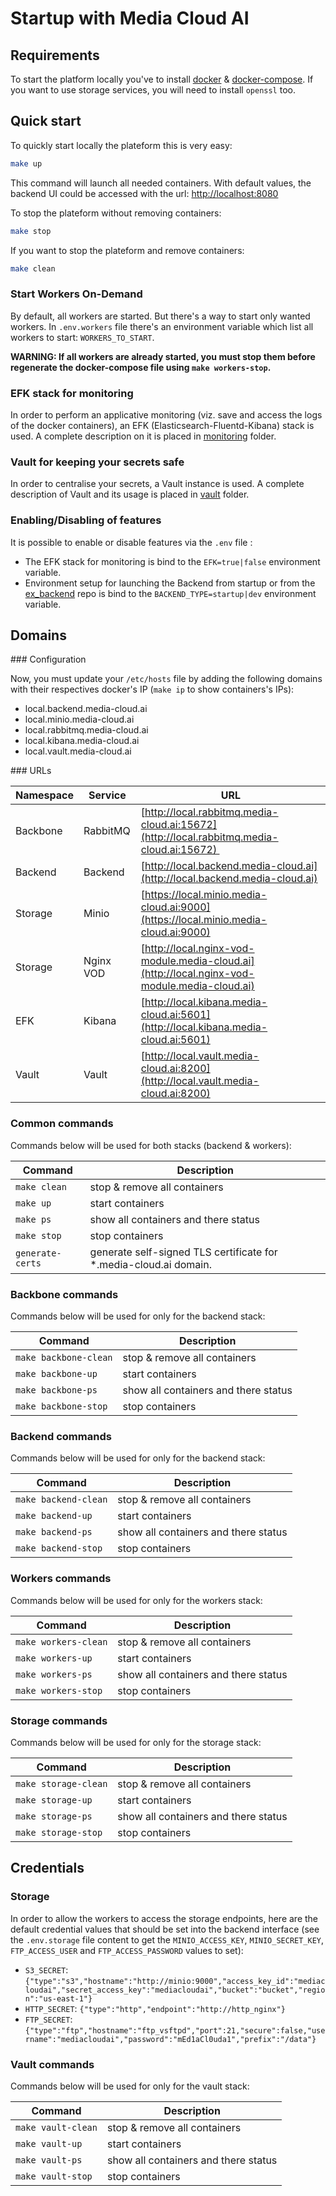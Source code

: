 # Startup with Media Cloud AI

## Requirements

To start the platform locally you've to install [docker](https://www.docker.com) & [docker-compose](https://docs.docker.com/compose/).
If you want to use storage services, you will need to install `openssl` too.


## Quick start

To quickly start locally the plateform this is very easy:
```bash
make up
```

This command will launch all needed containers.
With default values, the backend UI could be accessed with the url: [http://localhost:8080](http://localhost:8080)

To stop the plateform without removing containers:
```bash
make stop
```

If you want to stop the plateform and remove containers:
```bash
make clean
```

### Start Workers On-Demand

By default, all workers are started. But there's a way to start only wanted workers.
In `.env.workers` file there's an environment variable which list all workers to start: `WORKERS_TO_START`.

**WARNING: If all workers are already started, you must stop them before regenerate the docker-compose file using `make workers-stop`.**

### EFK stack for monitoring

In order to perform an applicative monitoring (viz. save and access the logs of the docker containers), an EFK (Elasticsearch-Fluentd-Kibana) stack is used. A complete description on it is placed in [monitoring](monitoring/README.md) folder.

### Vault for keeping your secrets safe

In order to centralise your secrets, a Vault instance is used. A complete description of Vault and its usage is placed in [vault](vault/README.md) folder.

### Enabling/Disabling of features

It is possible to enable or disable features via the `.env` file :
  - The EFK stack for monitoring is bind to the `EFK=true|false` environment variable.
  - Environment setup for launching the Backend from startup or from the [ex_backend](https://github.com/media-cloud-ai/ex_backend) repo is bind to the `BACKEND_TYPE=startup|dev` environment variable.

## Domains

### Configuration

Now, you must update your `/etc/hosts` file by adding the following domains with their respectives docker's IP (`make ip` to show containers's IPs):

* local.backend.media-cloud.ai
* local.minio.media-cloud.ai
* local.rabbitmq.media-cloud.ai
* local.kibana.media-cloud.ai
* local.vault.media-cloud.ai

### URLs

| Namespace | Service   | URL |
|-----------|-----------|-----|
| Backbone  | RabbitMQ  | [http://local.rabbitmq.media-cloud.ai:15672](http://local.rabbitmq.media-cloud.ai:15672) |
| Backend   | Backend   | [http://local.backend.media-cloud.ai](http://local.backend.media-cloud.ai) |
| Storage   | Minio     | [https://local.minio.media-cloud.ai:9000](https://local.minio.media-cloud.ai:9000) |
| Storage   | Nginx VOD | [http://local.nginx-vod-module.media-cloud.ai](http://local.nginx-vod-module.media-cloud.ai) |
| EFK       | Kibana    | [http://local.kibana.media-cloud.ai:5601](http://local.kibana.media-cloud.ai:5601) |
| Vault       | Vault    | [http://local.vault.media-cloud.ai:8200](http://local.vault.media-cloud.ai:8200) |

### Common commands

Commands below will be used for both stacks (backend & workers):

| Command | Description |
|---------------|----------------|
| `make clean` | stop & remove all containers |
| `make up` | start containers |
| `make ps` | show all containers and there status |
| `make stop` | stop containers |
| `generate-certs` | generate self-signed TLS certificate for *.media-cloud.ai domain. |

### Backbone commands

Commands below will be used for only for the backend stack:

| Command | Description |
|---------------|----------------|
| `make backbone-clean` | stop & remove all containers |
| `make backbone-up` | start containers |
| `make backbone-ps` | show all containers and there status |
| `make backbone-stop` | stop containers |

### Backend commands

Commands below will be used for only for the backend stack:

| Command | Description |
|---------------|----------------|
| `make backend-clean` | stop & remove all containers |
| `make backend-up` | start containers |
| `make backend-ps` | show all containers and there status |
| `make backend-stop` | stop containers |

### Workers commands

Commands below will be used for only for the workers stack:

| Command | Description |
|---------------|----------------|
| `make workers-clean` | stop & remove all containers |
| `make workers-up` | start containers |
| `make workers-ps` | show all containers and there status |
| `make workers-stop` | stop containers |

### Storage commands

Commands below will be used for only for the storage stack:

| Command | Description |
|---------------|----------------|
| `make storage-clean` | stop & remove all containers |
| `make storage-up` | start containers |
| `make storage-ps` | show all containers and there status |
| `make storage-stop` | stop containers |


## Credentials

### Storage

In order to allow the workers to access the storage endpoints, here are the default credential values that should be set into the backend interface (see the `.env.storage` file content to get the `MINIO_ACCESS_KEY`, `MINIO_SECRET_KEY`, `FTP_ACCESS_USER` and `FTP_ACCESS_PASSWORD` values to set):

 * `S3_SECRET`: `{"type":"s3","hostname":"http://minio:9000","access_key_id":"mediacloudai","secret_access_key":"mediacloudai","bucket":"bucket","region":"us-east-1"}`
 * `HTTP_SECRET`: `{"type":"http","endpoint":"http://http_nginx"}`
 * `FTP_SECRET`: `{"type":"ftp","hostname":"ftp_vsftpd","port":21,"secure":false,"username":"mediacloudai","password":"mEd1aCl0uda1","prefix":"/data"}`

### Vault commands

Commands below will be used for only for the vault stack:

| Command | Description |
|---------------|----------------|
| `make vault-clean` | stop & remove all containers |
| `make vault-up` | start containers |
| `make vault-ps` | show all containers and there status |
| `make vault-stop` | stop containers |
